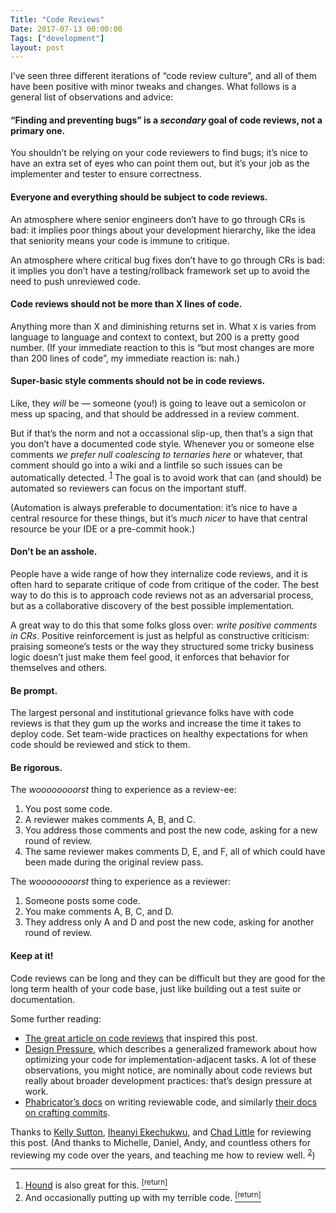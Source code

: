 ```yaml
---
Title: "Code Reviews"
Date: 2017-07-13 00:00:00
Tags: ["development"]
layout: post
---
```


<p>I’ve seen three different iterations of “code review culture”, and all of them have been positive with minor tweaks and changes.  What follows is a general list of observations and advice:</p>


<h4 id="finding-and-preventing-bugs-is-a-secondary-goal-of-code-reviews-not-a-primary-one">“Finding and preventing bugs” is a <em>secondary</em> goal of code reviews, not a primary one.</h4>


<p>You shouldn’t be relying on your code reviewers to find bugs; it’s nice to have an extra set of eyes who can point them out, but it’s your job as the implementer and tester to ensure correctness.</p>


<!--more-->

<h4 id="everyone-and-everything-should-be-subject-to-code-reviews"><strong>Everyone and everything should be subject to code reviews</strong>.</h4>


<p>An atmosphere where senior engineers don’t have to go through CRs is bad: it implies poor things about your development hierarchy, like the idea that seniority means your code is immune to critique.</p>


<p>An atmosphere where critical bug fixes don’t have to go through CRs is bad: it implies you don’t have a testing/rollback framework set up to avoid the need to push unreviewed code.</p>


<h4 id="code-reviews-should-not-be-more-than-x-lines-of-code"><strong>Code reviews should not be more than X lines of code</strong>.</h4>


<p>Anything more than X and diminishing returns set in.  What <code>X</code> is varies from language to language and context to context, but 200 is a pretty good number.  (If your immediate reaction to this is “but most changes are more than 200 lines of code”, my immediate reaction is: nah.)</p>


<h4 id="super-basic-style-comments-should-not-be-in-code-reviews"><strong>Super-basic style comments should not be in code reviews</strong>.</h4>


<p>Like, they <em>will</em> be — someone (you!) is going to leave out a semicolon or mess up spacing, and that should be addressed in a review comment.</p>


<p>But if that’s the norm and not a occassional slip-up, then that’s a sign that you don’t have a documented code style.  Whenever you or someone else comments <em>we prefer null coalescing to ternaries here</em> or whatever, that comment should go into a wiki and a lintfile so such issues can be automatically detected. <sup class="footnote-ref" id="fnref:1"><a href="#fn:1" rel="footnote">1</a></sup>  The goal is to avoid work that can (and should) be automated so reviewers can focus on the important stuff.</p>


<p>(Automation is always preferable to documentation: it’s nice to have a central resource for these things, but it’s <em>much nicer</em> to have that central resource be your IDE or a pre-commit hook.)</p>


<h4 id="don-t-be-an-asshole"><strong>Don’t be an asshole</strong>.</h4>


<p>People have a wide range of how they internalize code reviews, and it is often hard to separate critique of code from critique of the coder.  The best way to do this is to approach code reviews not as an adversarial process, but as a collaborative discovery of the best possible implementation.</p>


<p>A great way to do this that some folks gloss over: <em>write positive comments in CRs</em>.  Positive reinforcement is just as helpful as constructive criticism: praising someone’s tests or the way they structured some tricky business logic doesn’t just make them feel good, it enforces that behavior for themselves and others.</p>


<h4 id="be-prompt"><strong>Be prompt.</strong></h4>


<p>The largest personal and institutional grievance folks have with code reviews is that they gum up the works and increase the time it takes to deploy code.  Set team-wide practices on healthy expectations for when code should be reviewed and stick to them.</p>


<h4 id="be-rigorous">Be rigorous.</h4>


<p>The <em>woooooooorst</em> thing to experience as a review-ee:</p>


<ol>
<li>You post some code.</li>
<li>A reviewer makes comments A, B, and C.</li>
<li>You address those comments and post the new code, asking for a new round of review.</li>
<li>The same reviewer makes comments D, E, and F, all of which could have been made during the original review pass.</li>
</ol>


<p>The <em>woooooooorst</em> thing to experience as a reviewer:</p>


<ol>
<li>Someone posts some code.</li>
<li>You make comments A, B, C, and D.</li>
<li>They address only A and D and post the new code, asking for another round of review.</li>
</ol>


<h4 id="keep-at-it">Keep at it!</h4>


<p>Code reviews can be long and they can be difficult but they are good for the long term health of your code base, just like building out a test suite or documentation.</p>


<p>Some further reading:</p>


<ul>
<li><a href="https://dzone.com/articles/the-most-important-developer-practice">The great article on code reviews</a> that inspired this post.</li>
<li><a href="http://kellysutton.com/2017/04/18/design-pressure.html">Design Pressure</a>, which describes a generalized framework about how optimizing your code for implementation-adjacent tasks. A lot of these observations, you might notice, are nominally about code reviews but really about broader development practices: that’s design pressure at work.</li>
<li><a href="https://secure.phabricator.com/book/phabflavor/article/writing_reviewable_code/">Phabricator’s docs</a> on writing reviewable code, and similarly <a href="https://secure.phabricator.com/book/phabflavor/article/recommendations_on_revision_control/">their docs on crafting commits</a>.</li>
</ul>


<p>Thanks to <a href="https://twitter.com/KellySutton">Kelly Sutton</a>, <a href="https://twitter.com/kwuchu">Iheanyi Ekechukwu</a>, and <a href="https://twitter.com/djtide">Chad Little</a> for reviewing this post.  (And thanks to Michelle, Daniel, Andy, and countless others for reviewing my code over the years, and teaching me how to review well. <sup class="footnote-ref" id="fnref:2"><a href="#fn:2" rel="footnote">2</a></sup>)</p>


<p></p>


<div class="footnotes">
<hr/>
<ol>
<li id="fn:1"><a href="https://houndci.com/">Hound</a> is also great for this.
 <a class="footnote-return" href="#fnref:1"><sup>[return]</sup></a></li>
<li id="fn:2">And occasionally putting up with my terrible code.
 <a class="footnote-return" href="#fnref:2"><sup>[return]</sup></a></li>
</ol>
</div>
	